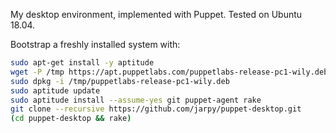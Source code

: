 My desktop environment, implemented with Puppet.
Tested on Ubuntu 18.04.

Bootstrap a freshly installed system with:

```bash
sudo apt-get install -y aptitude
wget -P /tmp https://apt.puppetlabs.com/puppetlabs-release-pc1-wily.deb
sudo dpkg -i /tmp/puppetlabs-release-pc1-wily.deb
sudo aptitude update
sudo aptitude install --assume-yes git puppet-agent rake
git clone --recursive https://github.com/jarpy/puppet-desktop.git
(cd puppet-desktop && rake)
```
